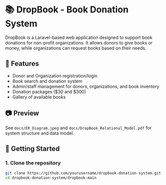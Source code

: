# 📚 DropBook - Book Donation System

DropBook is a Laravel-based web application designed to support book donations for non-profit organizations. It allows donors to give books or money, while organizations can request books based on their needs.

## 🌟 Features
- Donor and Organization registration/login
- Book search and donation system
- Admin/staff management for donors, organizations, and book inventory
- Donation packages ($30 and $300)
- Gallery of available books

## 📷 Preview
See `docs/ER_Diagram.jpeg` and `docs/DropBook_Relational_Model.pdf` for system structure and data model.

## 🚀 Getting Started

### 1. Clone the repository
```bash
git clone https://github.com/yourusername/dropbook-donation-system.git
cd dropbook-donation-system/dropbook-main
